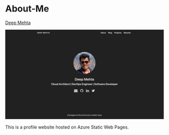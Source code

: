 # About-Me

[Deep Mehta](https://deepmehta.co.in)

![Profile Page](site/static/images/frontpage.png)

This is a profile website hosted on Azure Static Web Pages.
